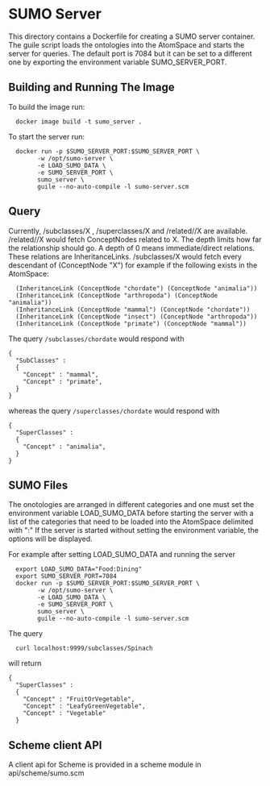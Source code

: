 # SUMO Server

This directory contains a Dockerfile for creating a SUMO server container.
The guile script loads the ontologies into the AtomSpace and starts the server
for queries. The default port is 7084 but it can be set to a different one by
exporting the environment variable SUMO_SERVER_PORT.

## Building and Running The Image

To build the image run:
```
  docker image build -t sumo_server .
```

To start the server run:
```
  docker run -p $SUMO_SERVER_PORT:$SUMO_SERVER_PORT \
        -w /opt/sumo-server \
        -e LOAD_SUMO_DATA \
        -e SUMO_SERVER_PORT \
        sumo_server \
        guile --no-auto-compile -l sumo-server.scm
```

## Query
Currently, /subclasses/X , /superclasses/X and /related/<depth>/X are available.
/related/<depth>/X would fetch ConceptNodes related to X. The depth limits
how far the relationship should go. A depth of 0 means immediate/direct relations.
These relations are InheritanceLinks.
/subclasses/X would fetch every descendant of (ConceptNode "X")
for example if the following exists in the AtomSpace:
```
  (InheritanceLink (ConceptNode "chordate") (ConceptNode "animalia"))
  (InheritanceLink (ConceptNode "arthropoda") (ConceptNode "animalia"))
  (InheritanceLink (ConceptNode "mammal") (ConceptNode "chordate"))
  (InheritanceLink (ConceptNode "insect") (ConceptNode "arthropoda"))
  (InheritanceLink (ConceptNode "primate") (ConceptNode "mammal"))
```
The query `/subclasses/chordate` would respond with
```
{
  "SubClasses" :
  {
    "Concept" : "mammal",
    "Concept" : "primate",
  }
}
```
whereas the query `/superclasses/chordate` would respond with
```
{
  "SuperClasses" :
  {
    "Concept" : "animalia",
  }
}
```



## SUMO Files
The onotologies are arranged in different categories and one must set the environment
variable LOAD_SUMO_DATA before starting the server with a list of the categories
that need to be loaded into the AtomSpace delimited with ":"
If the server is started without setting the environment variable, the options will
be displayed.

For example after setting LOAD_SUMO_DATA and running the server
```
  export LOAD_SUMO_DATA="Food:Dining"
  export SUMO_SERVER_PORT=7084
  docker run -p $SUMO_SERVER_PORT:$SUMO_SERVER_PORT \
        -w /opt/sumo-server \
        -e LOAD_SUMO_DATA \
        -e SUMO_SERVER_PORT \
        sumo_server \
        guile --no-auto-compile -l sumo-server.scm
```
The query
```
  curl localhost:9999/subclasses/Spinach
```
will return

```
{
  "SuperClasses" :
  {
    "Concept" : "FruitOrVegetable",
    "Concept" : "LeafyGreenVegetable",
    "Concept" : "Vegetable"
  }
```

## Scheme client API

A client api for Scheme is provided in a scheme module in api/scheme/sumo.scm

